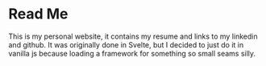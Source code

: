 # Read Me
This is my personal website, it contains my resume and links to my linkedin and github. 
It was originally done in Svelte, but I decided to just do it in vanilla js because loading
a framework for something so small seams silly.
